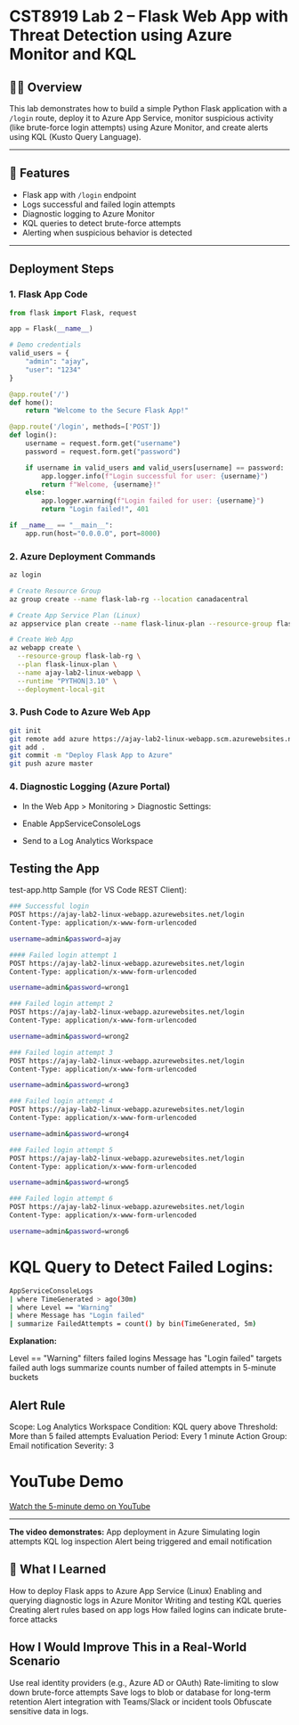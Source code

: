 # CST8919 Lab 2 – Flask Web App with Threat Detection using Azure Monitor and KQL

## 👨‍💻 Overview

This lab demonstrates how to build a simple Python Flask application with a `/login` route, deploy it to Azure App Service, monitor suspicious activity (like brute-force login attempts) using Azure Monitor, and create alerts using KQL (Kusto Query Language).

---

## 🧱 Features

- Flask app with `/login` endpoint
- Logs successful and failed login attempts
- Diagnostic logging to Azure Monitor
- KQL queries to detect brute-force attempts
- Alerting when suspicious behavior is detected

---

## Deployment Steps

### 1. Flask App Code

```python
from flask import Flask, request

app = Flask(__name__)

# Demo credentials
valid_users = {
    "admin": "ajay",
    "user": "1234"
}

@app.route('/')
def home():
    return "Welcome to the Secure Flask App!"

@app.route('/login', methods=['POST'])
def login():
    username = request.form.get("username")
    password = request.form.get("password")

    if username in valid_users and valid_users[username] == password:
        app.logger.info(f"Login successful for user: {username}")
        return f"Welcome, {username}!"
    else:
        app.logger.warning(f"Login failed for user: {username}")
        return "Login failed!", 401

if __name__ == "__main__":
    app.run(host="0.0.0.0", port=8000)
```
### 2. Azure Deployment Commands
```sh
az login

# Create Resource Group
az group create --name flask-lab-rg --location canadacentral

# Create App Service Plan (Linux)
az appservice plan create --name flask-linux-plan --resource-group flask-lab-rg --sku FREE --is-linux

# Create Web App
az webapp create \
  --resource-group flask-lab-rg \
  --plan flask-linux-plan \
  --name ajay-lab2-linux-webapp \
  --runtime "PYTHON|3.10" \
  --deployment-local-git
```

### 3. Push Code to Azure Web App

```sh
git init
git remote add azure https://ajay-lab2-linux-webapp.scm.azurewebsites.net/ajay-lab2-linux-webapp.git
git add .
git commit -m "Deploy Flask App to Azure"
git push azure master
```
### 4. Diagnostic Logging (Azure Portal)
- In the Web App > Monitoring > Diagnostic Settings:

- Enable AppServiceConsoleLogs
  
- Send to a Log Analytics Workspace

## Testing the App
test-app.http Sample (for VS Code REST Client):
```sh
### Successful login
POST https://ajay-lab2-linux-webapp.azurewebsites.net/login
Content-Type: application/x-www-form-urlencoded

username=admin&password=ajay

#### Failed login attempt 1
POST https://ajay-lab2-linux-webapp.azurewebsites.net/login
Content-Type: application/x-www-form-urlencoded

username=admin&password=wrong1

### Failed login attempt 2
POST https://ajay-lab2-linux-webapp.azurewebsites.net/login
Content-Type: application/x-www-form-urlencoded

username=admin&password=wrong2

### Failed login attempt 3
POST https://ajay-lab2-linux-webapp.azurewebsites.net/login
Content-Type: application/x-www-form-urlencoded

username=admin&password=wrong3

### Failed login attempt 4
POST https://ajay-lab2-linux-webapp.azurewebsites.net/login
Content-Type: application/x-www-form-urlencoded

username=admin&password=wrong4

### Failed login attempt 5
POST https://ajay-lab2-linux-webapp.azurewebsites.net/login
Content-Type: application/x-www-form-urlencoded

username=admin&password=wrong5

### Failed login attempt 6
POST https://ajay-lab2-linux-webapp.azurewebsites.net/login
Content-Type: application/x-www-form-urlencoded

username=admin&password=wrong6

```
# KQL Query to Detect Failed Logins:
```sh
AppServiceConsoleLogs
| where TimeGenerated > ago(30m)
| where Level == "Warning"
| where Message has "Login failed"
| summarize FailedAttempts = count() by bin(TimeGenerated, 5m)
```
**Explanation:**

Level == "Warning" filters failed logins
Message has "Login failed" targets failed auth logs
summarize counts number of failed attempts in 5-minute buckets

## Alert Rule
Scope: Log Analytics Workspace
Condition: KQL query above
Threshold: More than 5 failed attempts
Evaluation Period: Every 1 minute
Action Group: Email notification
Severity: 3

# YouTube Demo
[Watch the 5-minute demo on YouTube](https://www.youtube.com/watch?v=u6ZSNnYqSdc)

---

**The video demonstrates:**
App deployment in Azure
Simulating login attempts
KQL log inspection
Alert being triggered and email notification


## 💬 What I Learned
How to deploy Flask apps to Azure App Service (Linux)
Enabling and querying diagnostic logs in Azure Monitor
Writing and testing KQL queries
Creating alert rules based on app logs
How failed logins can indicate brute-force attacks

## How I Would Improve This in a Real-World Scenario
Use real identity providers (e.g., Azure AD or OAuth)
Rate-limiting to slow down brute-force attempts
Save logs to blob or database for long-term retention
Alert integration with Teams/Slack or incident tools
Obfuscate sensitive data in logs.
